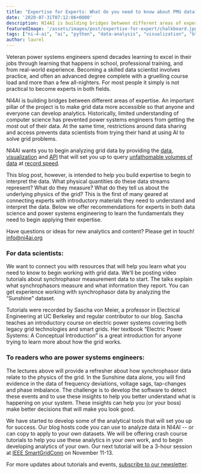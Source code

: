 ```yaml
---
title: "Expertise for Experts: What do you need to know about PMU data?"
date: '2020-07-31T07:12:06+0000'
description: NI4AI is building bridges between different areas of expertise.
featuredImage: '/assets/images/post/expertise-for-expert/chalkboard.jpg'
tags: ["ni-4-ai", "ai", "python", "data-analysis", "visualization", "btrdb"]
author: laurel
---
```


Veteran power systems engineers spend decades learning to excel in their jobs through learning that happens in school, professional training, and from real-world experience. Becoming a skilled data scientist involves practice, and often an advanced degree complete with a gruelling course load and more than a few all-nighters. For most people it simply is not practical to become experts in both fields. 

NI4AI is building bridges between different areas of expertise. An important pillar of the project is to make grid data more accessible so that anyone and everyone can develop analytics. Historically, limited understanding of computer science has prevented power systems engineers from getting the most out of their data. At the same time, restrictions around data sharing and access prevents data scientists from trying their hand at using AI to solve grid problems.

NI4AI wants you to begin analyzing grid data by providing the [data](https://blog.ni4ai.org/post/2020-03-30-sunshine-data/), [visualization](https://blog.ni4ai.org/post/2020-07-27-blog-demo-1/) and [API](https://blog.ni4ai.org/post/2020-02-12-btrdb-queries-pt1/) that will set you up to query [unfathomable volumes of data](https://blog.ni4ai.org/post/2019-12-12-btrdb-explained/) at [record speed](https://blog.ni4ai.org/post/2019-12-17-benchmarking-results/).

This blog post, however, is intended to help you build expertise to begin to interpret the data. What physical quantities do these data streams represent? What do they measure? What do they tell us about the underlying physics of the grid? This is the first of many geared at connecting experts with introductory materials they need to understand and interpret the data. Below we offer recommendations for experts in both data science and power systems engineering to learn the fundamentals they need to begin applying their expertise.

Have questions or ideas for new analytics and content? Please get in touch! [info@ni4ai.org](info@ni4ai.org)

### For data scientists:
We want to connect you with resources that will help you learn what you need to know to begin working with grid data. We’ll be posting video tutorials about synchrophasor measurement data to start. The talks explain what synchrophasors measure and what information they report. You can get experience working with synchrophasor data by analyzing the “Sunshine” dataset.

Tutorials were recorded by Sascha von Meier, a professor in Electrical Engineering at UC Berkeley and regular contributor to our blog. Sascha teaches an introductory course on electric power systems covering both legacy grid technologies and smart grids. Her textbook “Electric Power Systems: A Conceptual Introduction” is a great introduction for anyone trying to learn more about how the grid works.

### To readers who are power systems engineers:
The lectures above will provide a refresher about how synchrophasor data relate to the physics of the grid. In the Sunshine data alone, you will find evidence in the data of frequency deviations, voltage sags, tap-changes and phase imbalance. The challenge is to develop the software to detect these events and to use these insights to help you better understand what is happening on your system. These insights can help you (or your boss) make better decisions that will make you look good.

We have started to develop some of the analytical tools that will set you up for success. Our blog hosts code you can use to analyze data in NI4AI -- or can copy to apply to your own datasets. We will be offering crash course tutorials to help you use these analytics in your own work, and to begin developing analytics of your own. Our next tutorial will be a 3-hour session at [IEEE SmartGridConn](https://sgc2020.ieee-smartgridcomm.org/) on November 11-13.

For more updates about tutorials and events, [subscribe to our newsletter](https://forms.gle/WzDCbWo13fADieKG6).